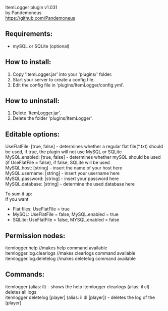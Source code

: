 ItemLogger plugin v1.031	
by Pandemoneus	
https://github.com/Pandemoneus

Requirements:
----------------
- mySQL or SQLite (optional)

How to install:
----------------
1. Copy 'ItemLogger.jar' into your 'plugins/' folder.	
2. Start your server to create a config file.	
3. Edit the config file in 'plugins/ItemLogger/config.yml'.

How to uninstall:
-----------------
1. Delete 'ItemLogger.jar'.	
2. Delete the folder 'plugins/ItemLogger'.

Editable options:
-----------------
UseFlatFile: [true, false] - determines whether a regular flat file(*.txt) should be used, if true, the plugin will not use MySQL or SQLite		
MySQL.enabled: [true, false] - determines whether mySQL should be used (if UseFlatFile = false), if false, SQLite will be used	
MySQL.host: [string] - insert the name of your host here	
MySQL.username: [string] - insert your username here	
MySQL.password: [string] - insert your password here	
MySQL.database: [string] - determine the used database here	

To sum it up:	
If you want	
- Flat files: UseFlatFile = true	
- MySQL: UseFlatFile = false, MySQL.enabled = true	
- SQLite: UseFlatFile = false, MYSQL.enabled = false

Permission nodes:
-----------------
itemlogger.help //makes help command available	
itemlogger.log.clearlogs //makes clearlogs command available	
itemlogger.log.deletelog //makes deletelog command available

Commands:
-----------------
itemlogger (alias: il) - shows the help	
itemlogger clearlogs (alias: il cl) - deletes all logs	
itemlogger deletelog [player] (alias: il dl [player]) - deletes the log of the [player]